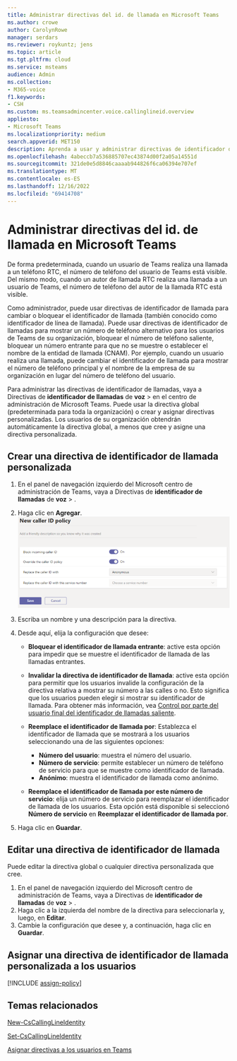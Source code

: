 ```yaml
---
title: Administrar directivas del id. de llamada en Microsoft Teams
ms.author: crowe
author: CarolynRowe
manager: serdars
ms.reviewer: roykuntz; jens
ms.topic: article
ms.tgt.pltfrm: cloud
ms.service: msteams
audience: Admin
ms.collection:
- M365-voice
f1.keywords:
- CSH
ms.custom: ms.teamsadmincenter.voice.callinglineid.overview
appliesto:
- Microsoft Teams
ms.localizationpriority: medium
search.appverid: MET150
description: Aprenda a usar y administrar directivas de identificador de llamadas en Microsoft Teams para cambiar o bloquear el identificador de llamada de los usuarios de Teams de su organización.
ms.openlocfilehash: 4abeccb7a536885707ec43874d00f2a05a14551d
ms.sourcegitcommit: 321de0e5d8846caaaab944826f6ca06394e707ef
ms.translationtype: MT
ms.contentlocale: es-ES
ms.lasthandoff: 12/16/2022
ms.locfileid: "69414708"
---
```

# <a name="manage-caller-id-policies-in-microsoft-teams"></a>Administrar directivas del id. de llamada en Microsoft Teams

De forma predeterminada, cuando un usuario de Teams realiza una llamada a un teléfono RTC, el número de teléfono del usuario de Teams está visible. Del mismo modo, cuando un autor de llamada RTC realiza una llamada a un usuario de Teams, el número de teléfono del autor de la llamada RTC está visible.

Como administrador, puede usar directivas de identificador de llamada para cambiar o bloquear el identificador de llamada (también conocido como identificador de línea de llamada). Puede usar directivas de identificador de llamadas para mostrar un número de teléfono alternativo para los usuarios de Teams de su organización, bloquear el número de teléfono saliente, bloquear un número entrante para que no se muestre o establecer el nombre de la entidad de llamada (CNAM). Por ejemplo, cuando un usuario realiza una llamada, puede cambiar el identificador de llamada para mostrar el número de teléfono principal y el nombre de la empresa de su organización en lugar del número de teléfono del usuario.

Para administrar las directivas de identificador de llamadas, vaya a Directivas de **identificador de llamadas** de **voz** >  en el centro de administración de Microsoft Teams. Puede usar la directiva global (predeterminada para toda la organización) o crear y asignar directivas personalizadas. Los usuarios de su organización obtendrán automáticamente la directiva global, a menos que cree y asigne una directiva personalizada.

## <a name="create-a-custom-caller-id-policy"></a>Crear una directiva de identificador de llamada personalizada

1. En el panel de navegación izquierdo del Microsoft centro de administración de Teams, vaya a Directivas de **identificador de llamadas** de **voz** > .
2. Haga clic en **Agregar**. <br>
![Captura de pantalla de la nueva página de directiva de identificador de llamada en el centro de administración.](media/caller-id-policies-add-policy.png)
3. Escriba un nombre y una descripción para la directiva.
4. Desde aquí, elija la configuración que desee:

    - **Bloquear el identificador de llamada entrante**: active esta opción para impedir que se muestre el identificador de llamada de las llamadas entrantes.
    - **Invalidar la directiva de identificador de llamada**: active esta opción para permitir que los usuarios invalide la configuración de la directiva relativa a mostrar su número a las calles o no. Esto significa que los usuarios pueden elegir si mostrar su identificador de llamada. Para obtener más información, vea [Control por parte del usuario final del identificador de llamadas saliente](./how-can-caller-id-be-used-in-your-organization.md#end-user-control-of-outbound-caller-id).
    - **Reemplace el identificador de llamada por**: Establezca el identificador de llamada que se mostrará a los usuarios seleccionando una de las siguientes opciones:

        - **Número del usuario**: muestra el número del usuario. 
        - **Número de servicio**: permite establecer un número de teléfono de servicio para que se muestre como identificador de llamada.
        - **Anónimo**: muestra el identificador de llamada como anónimo.

    - **Reemplace el identificador de llamada por este número de servicio**: elija un número de servicio para reemplazar el identificador de llamada de los usuarios. Esta opción está disponible si seleccionó **Número de servicio** en **Reemplazar el identificador de llamada por**.

5. Haga clic en **Guardar**.

## <a name="edit-a-caller-id-policy"></a>Editar una directiva de identificador de llamada

Puede editar la directiva global o cualquier directiva personalizada que cree. 

1. En el panel de navegación izquierdo del Microsoft centro de administración de Teams, vaya a Directivas de **identificador de llamadas** de **voz** > .
2. Haga clic a la izquierda del nombre de la directiva para seleccionarla y, luego, en **Editar**.
3. Cambie la configuración que desee y, a continuación, haga clic en **Guardar**.

## <a name="assign-a-custom-caller-id-policy-to-users"></a>Asignar una directiva de identificador de llamada personalizada a los usuarios

[!INCLUDE [assign-policy](includes/assign-policy.md)]

## <a name="related-topics"></a>Temas relacionados

[New-CsCallingLineIdentity](/powershell/module/skype/new-cscallinglineidentity)

[Set-CsCallingLineIdentity](/powershell/module/skype/set-cscallinglineidentity)

[Asignar directivas a los usuarios en Teams](policy-assignment-overview.md)
